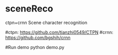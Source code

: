 # sceneReco
ctpn+crnn Scene character recognition

#ctpn:
   https://github.com/tianzhi0549/CTPN
#crnn:
   https://github.com/bgshih/crnn
   
#Run demo
  python demo.py
